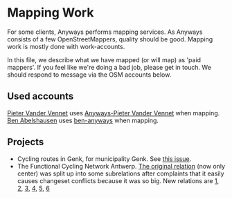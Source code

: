 Mapping Work
============

For some clients, Anyways performs mapping services. As Anyways consists of a few OpenStreetMappers, quality should be good.
Mapping work is mostly done with work-accounts.

In this file, we describe what we have mapped (or will map) as 'paid mappers'. If you feel like we're doing a bad job, please get in touch. We should respond to message via the OSM accounts below.

Used accounts
-------------

[Pieter Vander Vennet](https://www.openstreetmap.org/user/Pieter%20Vander%20Vennet) uses [Anyways-Pieter Vander Vennet](https://www.openstreetmap.org/user/Pieter%20Vander%20Vennet) when mapping.  
[Ben Abelshausen](https://www.openstreetmap.org/user/Ben%20Abelshausen) uses [ben-anyways](https://www.openstreetmap.org/user/ben-anyways) when mapping.  

Projects
--------

- Cycling routes in Genk, for municipality Genk. See [this issue](https://github.com/anyways-open/cycling-backend/issues/9).
- The Functional Cycling Network Antwerp. [The original relation](https://www.openstreetmap.org/relation/9857490) (now only center) was split up into some subrelations after complaints that it easily causes changeset conflicts because it was so big. New relations are [1](https://www.openstreetmap.org/relation/11949823), [2](https://www.openstreetmap.org/relation/11949830), [3](https://www.openstreetmap.org/relation/11949839), [4](https://www.openstreetmap.org/relation/11949791), [5](https://www.openstreetmap.org/relation/11949791), [6](https://www.openstreetmap.org/relation/11949776)
